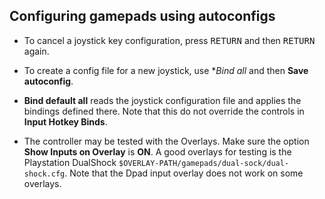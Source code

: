 ## Configuring gamepads using autoconfigs ##

 * To cancel a joystick key configuration, press <kbd>RETURN</kbd> and then <kbd>RETURN</kbd> again.

 * To create a config file for a new joystick, use **Bind all* and then **Save autoconfig**.

 * **Bind default all** reads the joystick configuration file and applies the bindings
   defined there. Note that this do not override the controls in **Input Hotkey Binds**.

 * The controller may be tested with the Overlays. Make sure the option **Show Inputs on
   Overlay** is **ON**. A good overlays for testing is the Playstation DualShock 
   `$OVERLAY-PATH/gamepads/dual-sock/dual-shock.cfg`. Note that the Dpad input overlay does not
   work on some overlays.
